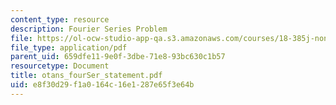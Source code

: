 ```yaml
---
content_type: resource
description: Fourier Series Problem
file: https://ol-ocw-studio-app-qa.s3.amazonaws.com/courses/18-385j-nonlinear-dynamics-and-chaos-fall-2004/e8f30d29f1a0164c16e1287e65f3e64b_otans_fourSer_statement.pdf
file_type: application/pdf
parent_uid: 659dfe11-9e0f-3dbe-71e8-93bc630c1b57
resourcetype: Document
title: otans_fourSer_statement.pdf
uid: e8f30d29-f1a0-164c-16e1-287e65f3e64b
---
```

